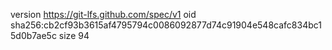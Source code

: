version https://git-lfs.github.com/spec/v1
oid sha256:cb2cf93b3615af4795794c0086092877d74c91904e548cafc834bc15d0b7ae5c
size 94
